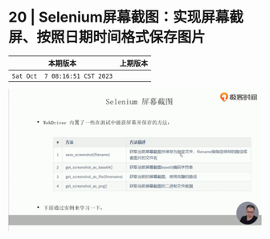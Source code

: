 # 20 | Selenium屏幕截图：实现屏幕截屏、按照日期时间格式保存图片

|本期版本|上期版本
|:---:|:---:
`Sat Oct  7 08:16:51 CST 2023` |

<img src="./01.png" />